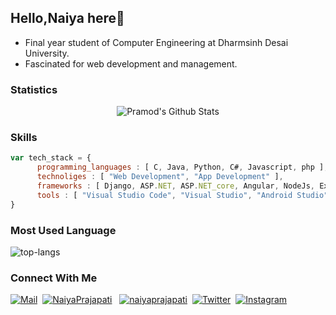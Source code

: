 ## Hello,Naiya here👋

* Final year student of Computer Engineering at Dharmsinh Desai University.
* Fascinated for web development and management.
<!--
**NaiyaPrajapati/NaiyaPrajapati** is a ✨ _special_ ✨ repository because its `README.md` (this file) appears on your GitHub profile.

Here are some ideas to get you started:

- 🔭 I’m currently working on ...
- 🌱 I’m currently learning ...
- 👯 I’m looking to collaborate on ...
- 🤔 I’m looking for help with ...
- 💬 Ask me about ...
- 📫 How to reach me: ...
- 😄 Pronouns: ...
- ⚡ Fun fact: ...
-->
### Statistics
<p align="center">
<img align="center" src="https://github-readme-stats.vercel.app/api?username=NaiyaPrajapati&&show_icons=true&theme=tokyonight" alt="Pramod's Github Stats">
</p>  

### Skills
```javascript
var tech_stack = {
      programming_languages : [ C, Java, Python, C#, Javascript, php ],
      technoliges : [ "Web Development", "App Development" ],
      frameworks : [ Django, ASP.NET, ASP.NET_core, Angular, NodeJs, ExpressJs ],
      tools : [ "Visual Studio Code", "Visual Studio", "Android Studio" ],
}
```

### Most Used Language
![top-langs](https://github-readme-stats.vercel.app/api/top-langs?username=naiyaprajapati&show_icons=true&title_color=fff&icon_color=79ff97&text_color=9f9f9f&bg_color=151515)

### Connect With Me
[![Mail](https://img.shields.io/badge/Gmail-D14836?style=for-the-badge&logo=gmail&logoColor=white)](mailto:naiyaprajapati2000@gmail.com)&nbsp;
[![NaiyaPrajapati](https://img.shields.io/badge/GitHub-100000?style=for-the-badge&logo=github&logoColor=white)](https://github.com/NaiyaPrajapati) &nbsp;
[![naiyaprajapati](https://img.shields.io/badge/LinkedIn-0077B5?style=for-the-badge&logo=linkedin&logoColor=white)](https://www.linkedin.com/in/naiyaprajapati/)&nbsp;
[![Twitter](https://img.shields.io/badge/Twitter-1DA1F2?style=for-the-badge&logo=twitter&logoColor=white)](https://twitter.com/prajapati_naiya)&nbsp;
[![Instagram](https://img.shields.io/badge/Instagram-E4405F?style=for-the-badge&logo=instagram&logoColor=white)](https://www.instagram.com/naiya__001/)&nbsp;


